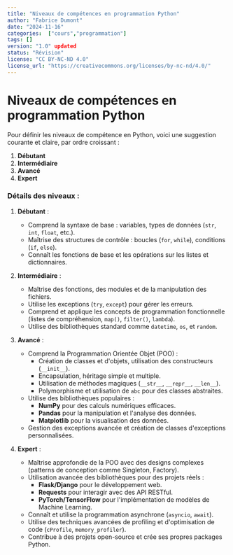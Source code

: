 ```yaml
---
title: "Niveaux de compétences en programmation Python" 
author: "Fabrice Dumont" 
date: "2024-11-16" 
categories:  ["cours","programmation"]
tags: []
version: "1.0" updated
status: "Révision"
license: "CC BY-NC-ND 4.0"
license_url: "https://creativecommons.org/licenses/by-nc-nd/4.0/"
---
```


# Niveaux de compétences en programmation Python

Pour définir les niveaux de compétence en Python, voici une suggestion courante et claire, par ordre croissant :

1. **Débutant**
2. **Intermédiaire**
3. **Avancé**
4. **Expert**

### Détails des niveaux :

1. **Débutant** :
   - Comprend la syntaxe de base : variables, types de données (`str`, `int`, `float`, etc.).
   - Maîtrise des structures de contrôle : boucles (`for`, `while`), conditions (`if`, `else`).
   - Connaît les fonctions de base et les opérations sur les listes et dictionnaires.

2. **Intermédiaire** :
   - Maîtrise des fonctions, des modules et de la manipulation des fichiers.
   - Utilise les exceptions (`try`, `except`) pour gérer les erreurs.
   - Comprend et applique les concepts de programmation fonctionnelle (listes de compréhension, `map()`, `filter()`, `lambda`).
   - Utilise des bibliothèques standard comme `datetime`, `os`, et `random`.

3. **Avancé** :
   - Comprend la Programmation Orientée Objet (POO) :
     - Création de classes et d'objets, utilisation des constructeurs (`__init__`).
     - Encapsulation, héritage simple et multiple.
     - Utilisation de méthodes magiques (`__str__`, `__repr__`, `__len__`).
     - Polymorphisme et utilisation de `abc` pour des classes abstraites.
   - Utilise des bibliothèques populaires :
     - **NumPy** pour des calculs numériques efficaces.
     - **Pandas** pour la manipulation et l'analyse des données.
     - **Matplotlib** pour la visualisation des données.
   - Gestion des exceptions avancée et création de classes d'exceptions personnalisées.

4. **Expert** :
   - Maîtrise approfondie de la POO avec des designs complexes (patterns de conception comme Singleton, Factory).
   - Utilisation avancée des bibliothèques pour des projets réels :
     - **Flask/Django** pour le développement web.
     - **Requests** pour interagir avec des API RESTful.
     - **PyTorch/TensorFlow** pour l'implémentation de modèles de Machine Learning.
   - Connaît et utilise la programmation asynchrone (`asyncio`, `await`).
   - Utilise des techniques avancées de profiling et d'optimisation de code (`cProfile`, `memory_profiler`).
   - Contribue à des projets open-source et crée ses propres packages Python.

